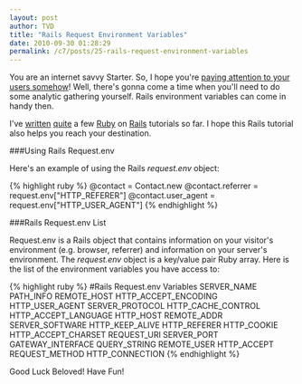 ```yaml
---
layout: post
author: TVD
title: "Rails Request Environment Variables"
date: 2010-09-30 01:28:29
permalink: /c7/posts/25-rails-request-environment-variables
---
```


You are an internet savvy Starter. So, I hope you're [paying attention to your users somehow][1]! Well, there's gonna come a time when you'll need to do some analytic gathering yourself. Rails environment variables can come in handy then.

I've [written][2] [quite][3] a few [Ruby][4] on [Rails][5] tutorials so far. I hope this Rails tutorial also helps you reach your destination.

###Using Rails Request.env

Here's an example of using the Rails *request.env* object:

{% highlight ruby %}
@contact = Contact.new
@contact.referrer = request.env["HTTP_REFERER"]
@contact.user_agent = request.env["HTTP_USER_AGENT"]
{% endhighlight %}

###Rails Request.env List

Request.env is a Rails object that contains information on your visitor's environment (e.g. browser, referrer) and information on your server's environment. The *request.env* object is a key/value pair Ruby array. Here is the list of the environment variables you have access to:

{% highlight ruby %}
#Rails Request.env Variables
SERVER_NAME
PATH_INFO
REMOTE_HOST
HTTP_ACCEPT_ENCODING
HTTP_USER_AGENT
SERVER_PROTOCOL
HTTP_CACHE_CONTROL
HTTP_ACCEPT_LANGUAGE
HTTP_HOST
REMOTE_ADDR
SERVER_SOFTWARE
HTTP_KEEP_ALIVE
HTTP_REFERER
HTTP_COOKIE
HTTP_ACCEPT_CHARSET
REQUEST_URI
SERVER_PORT
GATEWAY_INTERFACE
QUERY_STRING
REMOTE_USER
HTTP_ACCEPT
REQUEST_METHOD
HTTP_CONNECTION
{% endhighlight %}

Good Luck Beloved! Have Fun!


  [1]: http://www.google.com/analytics/
  [2]: https://techoctave.com/posts/10-scream-seo-karma-with-a-google-sitemap-for-your-rails-blog
  [3]: https://techoctave.com/posts/16-how-to-host-a-rails-app-with-phusion-passenger-for-nginx
  [4]: https://techoctave.com/posts/21-learn-how-to-use-jquery-in-your-ruby-on-rails-app
  [5]: https://techoctave.com/posts/23-rails-date-formats

